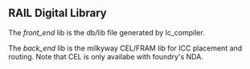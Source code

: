 ## RAIL Digital Library

The *front_end* lib is the db/lib file generated by lc_compiler.

The *back_end* lib is the milkyway CEL/FRAM lib for ICC placement and routing.
Note that CEL is only availabe with foundry's NDA.
